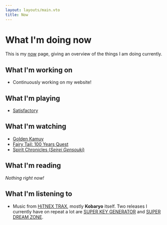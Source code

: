 ```yaml
---
layout: layouts/main.vto
title: Now
---
```


# What I'm doing now

This is my [now](https://nownownow.com) page, giving an overview of the things I
am doing currently.

## What I'm working on

- Continuously working on my website!

## What I'm playing

- [Satisfactory](https://store.steampowered.com/app/526870/Satisfactory/)

## What I'm watching

- [Golden Kamuy](https://anilist.co/anime/110355/Golden-Kamuy-3rd-Season/)
- [Fairy Tail: 100 Years Quest](https://anilist.co/anime/139095/FAIRY-TAIL-100-YEARS-QUEST/)
- [Spirit Chronicles (_Seirei Gensouki_)](https://anilist.co/anime/141182/Seirei-Gensouki-2/)

## What I'm reading

_Nothing right now!_

## What I'm listening to

- Music from [HiTNEX TRAX](https://hitnex.net/), mostly **Kobaryo** itself. Two releases I currently have on repeat a lot are [SUPER KEY GENERATOR](https://hitnex.net/hnxcd003/) and [SUPER DREAM ZONE](https://hitnex.net/hnxcd001/).
